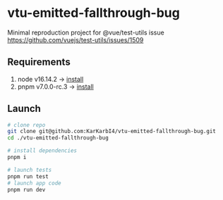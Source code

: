 # vtu-emitted-fallthrough-bug

Minimal reproduction project for @vue/test-utils issue https://github.com/vuejs/test-utils/issues/1509

## Requirements

1. node v16.14.2 -> [install](https://nodejs.org/en/download/package-manager/)
2. pnpm v7.0.0-rc.3 -> [install](https://pnpm.io/installation)

## Launch

```bash
# clone repo
git clone git@github.com:KarKarbI4/vtu-emitted-fallthrough-bug.git
cd ./vtu-emitted-fallthrough-bug

# install dependencies
pnpm i

# launch tests
pnpm run test
# launch app code
pnpm run dev
```
